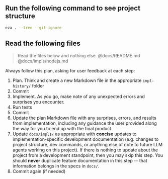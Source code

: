 ## Run the following command to see project structure

```bash
eza . --tree --git-ignore
```

## Read the following files

> Read the files below and nothing else.
> @docs/README.md
> @docs/impls/nodejs.md

Always follow this plan, asking for user feedback at each step:

1. Plan. Think and create a new Markdown file in the appropriate `impl-history/` folder
2. Commit
3. Implement. As you go, make note of any unexpected errors and surprises you encounter.
4. Run tests
5. Commit
6. Update the plan Markdown file with any surprises, errors, and results from implementation, including any guidance the user provided along the way for you to end up with the final product.
7. Update `docs/impls/` as appropriate with **concise** updates to implementation-specific development documentation (e.g. changes to project structure, dev commands, or anything else of note to future LLM agents working on this project). If there is nothing to update about the project from a development standpoint, then you may skip this step. You should **never** duplicate feature documentation in this step -- that information belongs in the specs in `docs/`.
8. Commit again (if needed)
